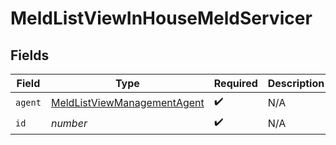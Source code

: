 # MeldListViewInHouseMeldServicer


## Fields

| Field                                                                             | Type                                                                              | Required                                                                          | Description                                                                       |
| --------------------------------------------------------------------------------- | --------------------------------------------------------------------------------- | --------------------------------------------------------------------------------- | --------------------------------------------------------------------------------- |
| `agent`                                                                           | [MeldListViewManagementAgent](../../models/shared/meldlistviewmanagementagent.md) | :heavy_check_mark:                                                                | N/A                                                                               |
| `id`                                                                              | *number*                                                                          | :heavy_check_mark:                                                                | N/A                                                                               |
